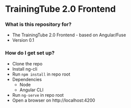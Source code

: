 # TrainingTube 2.0 Frontend #

### What is this repository for? ###

* The TrainingTube 2.0 Frontend - based on Angular/Fuse 
* Version 0.1

### How do I get set up? ###

* Clone the repo
* Install ng-cli
* Run `npm install` in repo root
* Dependencies
  * Node
  * Angular CLI
* Run `ng-serve` in repo root
* Open a browser on http://localhost:4200